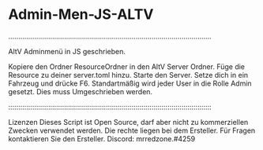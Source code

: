 # Admin-Men-JS-ALTV
......................................................................................................

AltV Adminmenü in JS geschrieben.

Kopiere den Ordner ResourceOrdner in den AltV Server Ordner.
Füge die Resource zu deiner server.toml hinzu.
Starte den Server.
Setze dich in ein Fahrzeug und drücke F6.
Standartmäßig wird jeder User in die Rolle Admin gesetzt. 
Dies muss Umgeschrieben werden.


::::::::::::::::::::::::::::::::::::::::::::::::::::::::::::::::::::::::::::::::::::::::::::::::::::::


Lizenzen
Dieses Script ist Open Source, darf aber nicht zu kommerziellen Zwecken verwendet werden.
Die rechte liegen bei dem Ersteller.
Für Fragen kontaktieren Sie den Ersteller.
Discord: mrredzone.#4259
